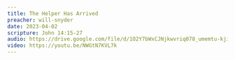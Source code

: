```yaml
---
title: The Helper Has Arrived
preacher: will-snyder
date: 2023-04-02
scripture: John 14:15-27
audio: https://drive.google.com/file/d/1O2Y7bWxCJNjkwvriq078_umemtu-kjiz/view
video: https://youtu.be/NWGtN7KVL7k
---
```

